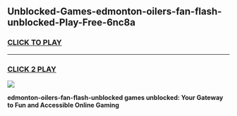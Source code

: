
## Unblocked-Games-edmonton-oilers-fan-flash-unblocked-Play-Free-6nc8a
<h3>
<a href="https://premium76.site?title=edmonton-oilers-fan-flash-unblocked&ref=21A">CLICK TO PLAY</a></h3>
<hr>

<h3>
<a href="https://premium76.site?title=edmonton-oilers-fan-flash-unblocked&ref=21A">CLICK 2 PLAY</a>
  
</h3>

<a href="https://premium76.site?title=edmonton-oilers-fan-flash-unblocked&ref=21A"><img src="https://clearcache.store/games.png"></a>


**edmonton-oilers-fan-flash-unblocked games unblocked: Your Gateway to Fun and Accessible Online Gaming**
